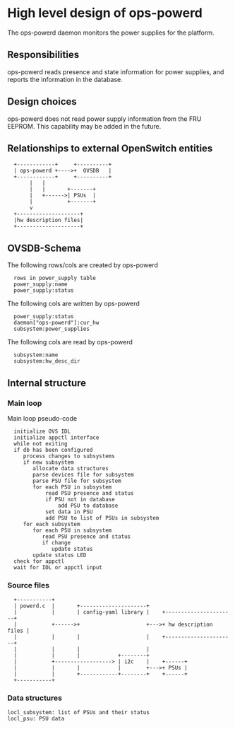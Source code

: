 # High level design of ops-powerd
The ops-powerd daemon monitors the power supplies for the platform.

## Responsibilities
ops-powerd reads presence and state information for power supplies, and reports the information in the database.

## Design choices
ops-powerd does not read power supply information from the FRU EEPROM. This capability may be added in the future.

## Relationships to external OpenSwitch entities
```ditaa
  +------------+     +----------+
  | ops-powerd +---->+  OVSDB   |
  +------------+     +----------+
       |   |
       |   |       +-------+
       |   +------>| PSUs  |
       |           +-------+
       v
  +--------------------+
  |hw description files|
  +--------------------+
```

## OVSDB-Schema
The following rows/cols are created by ops-powerd
```
  rows in power_supply table
  power_supply:name
  power_supply:status
```

The following cols are written by ops-powerd
```
  power_supply:status
  daemon["ops-powerd"]:cur_hw
  subsystem:power_supplies
```

The following cols are read by ops-powerd
```
  subsystem:name
  subsystem:hw_desc_dir
```

## Internal structure
### Main loop
Main loop pseudo-code
```
  initialize OVS IDL
  initialize appctl interface
  while not exiting
  if db has been configured
     process changes to subsystems
     if new subsystem
        allocate data structures
        parse devices file for subsystem
        parse PSU file for subsystem
        for each PSU in subsystem
            read PSU presence and status
            if PSU not in database
                add PSU to database
            set data in PSU
            add PSU to list of PSUs in subsystem
     for each subsystem
        for each PSU in subsystem
           read PSU presence and status
           if change
              update status
        update status LED
  check for appctl
  wait for IDL or appctl input
```

### Source files
```ditaa
  +-----------+
  | powerd.c  |       +---------------------+
  |           |       | config-yaml library |    +----------------------+
  |           +------>+                     +--->+ hw description files |
  |           |       |                     |    +----------------------+
  |           |       |                     |
  |           |       |            +--------+
  |           +------------------> | i2c    |    +------+
  |           |       |            |        +--->+ PSUs |
  |           |       +------------+--------+    +------+
  +-----------+
```

### Data structures
```
locl_subsystem: list of PSUs and their status
locl_psu: PSU data
```
